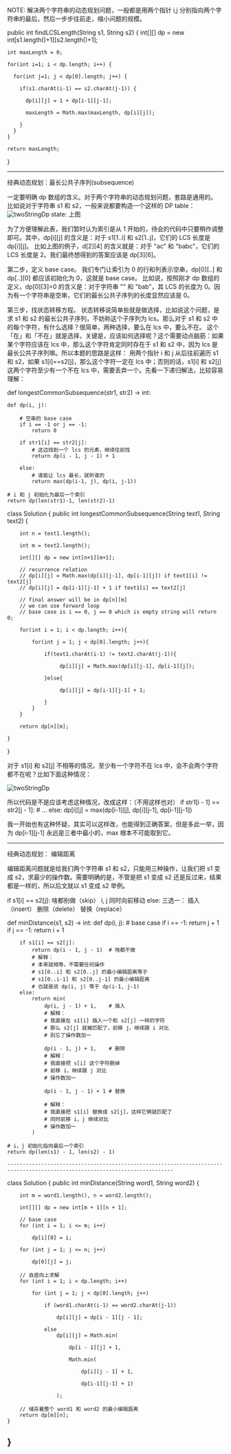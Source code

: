 NOTE: 解决两个字符串的动态规划问题，一般都是用两个指针 i,j 分别指向两个字符串的最后，然后一步步往前走，缩小问题的规模。


  public int findLCSLength(String s1, String s2) {
    int[][] dp = new int[s1.length()+1][s2.length()+1];
    
    int maxLength = 0;
    
    for(int i=1; i < dp.length; i++) {
    
      for(int j=1; j < dp[0].length; j++) {
      
        if(s1.charAt(i-1) == s2.charAt(j-1)) {
        
          dp[i][j] = 1 + dp[i-1][j-1];
          
          maxLength = Math.max(maxLength, dp[i][j]);
          
        }
      }
    }
    
    return maxLength;
  }




---------------------------------------------------------------------------------------------------------------------
经典动态规划：最长公共子序列(subsequence)


一定要明确 dp 数组的含义。对于两个字符串的动态规划问题，套路是通用的。
比如说对于字符串 s1 和 s2，一般来说都要构造一个这样的 DP table：
![twoStringDp](../img/twoStringDp.PNG)
state: 上图

为了方便理解此表，我们暂时认为索引是从 1 开始的，待会的代码中只要稍作调整即可。其中，dp[i][j] 的含义是：对于 s1[1..i] 和 s2[1..j]，它们的 LCS 长度是 dp[i][j]。
比如上图的例子，d[2][4] 的含义就是：对于 "ac" 和 "babc"，它们的 LCS 长度是 2。我们最终想得到的答案应该是 dp[3][6]。

第二步，定义 base case。
我们专门让索引为 0 的行和列表示空串，dp[0][..] 和 dp[..][0] 都应该初始化为 0，这就是 base case。
比如说，按照刚才 dp 数组的定义，dp[0][3]=0 的含义是：对于字符串 "" 和 "bab"，其 LCS 的长度为 0。因为有一个字符串是空串，它们的最长公共子序列的长度显然应该是 0。

第三步，找状态转移方程。
状态转移说简单些就是做选择，比如说这个问题，是求 s1 和 s2 的最长公共子序列，不妨称这个子序列为 lcs。那么对于 s1 和 s2 中的每个字符，有什么选择？很简单，两种选择，要么在 lcs 中，要么不在。
这个「在」和「不在」就是选择，关键是，应该如何选择呢？这个需要动点脑筋：如果某个字符应该在 lcs 中，那么这个字符肯定同时存在于 s1 和 s2 中，因为 lcs 是最长公共子序列嘛。所以本题的思路是这样：
用两个指针 i 和 j 从后往前遍历 s1 和 s2，如果 s1[i]==s2[j]，那么这个字符一定在 lcs 中；否则的话，s1[i] 和 s2[j] 这两个字符至少有一个不在 lcs 中，需要丢弃一个。先看一下递归解法，比较容易理解：

def longestCommonSubsequence(str1, str2) -> int:

    def dp(i, j):

        # 空串的 base case
        if i == -1 or j == -1:
            return 0
        
        if str1[i] == str2[j]:
            # 这边找到一个 lcs 的元素，继续往前找
            return dp(i - 1, j - 1) + 1
        
        else:
            # 谁能让 lcs 最长，就听谁的
            return max(dp(i-1, j), dp(i, j-1))

    # i 和 j 初始化为最后一个索引
    return dp(len(str1)-1, len(str2)-1)

class Solution {
    public int longestCommonSubsequence(String text1, String text2) {
    
        int n = text1.length();
        
        int m = text2.length();
        
        int[][] dp = new int[n+1][m+1];
        
        // recurrence relation
        // dp[i][j] = Math.max(dp[i][j-1], dp[i-1][j]) if text1[i] != text2[j]
        // dp[i][j] = dp[i-1][j-1] + 1 if text1[i] == text2[j]
        
        // final answer will be in dp[n][m]
        // we can use forward loop
        // base case is i == 0, j == 0 which is empty string will return 0;
        
        for(int i = 1; i < dp.length; i++){
        
            for(int j = 1; j < dp[0].length; j++){
            
                if(text1.charAt(i-1) != text2.charAt(j-1)){
                
                     dp[i][j] = Math.max(dp[i][j-1], dp[i-1][j]);
                     
                }else{
                
                     dp[i][j] = dp[i-1][j-1] + 1;
                     
                }
            }
        }
        
        return dp[n][m];
        
    }
}




对于 s1[i] 和 s2[j] 不相等的情况，至少有一个字符不在 lcs 中，会不会两个字符都不在呢？比如下面这种情况：

![twoStringDp](../img/lcs.PNG)

所以代码是不是应该考虑这种情况，改成这样：（不用这样也对）
if str1[i - 1] == str2[j - 1]:
    # ...
else:
    dp[i][j] = max(dp[i-1][j], 
                   dp[i][j-1],
                   dp[i-1][j-1])

我一开始也有这种怀疑，其实可以这样改，也能得到正确答案，但是多此一举，因为 dp[i-1][j-1] 永远是三者中最小的，max 根本不可能取到它。


----------------------------------------------------------------------------------------------------------------------------------------
经典动态规划： 编辑距离

编辑距离问题就是给我们两个字符串 s1 和 s2，只能用三种操作，让我们把 s1 变成 s2，求最少的操作数。需要明确的是，不管是把 s1 变成 s2 还是反过来，结果都是一样的，所以后文就以 s1 变成 s2 举例。


if s1[i] == s2[j]:
    啥都别做（skip）
    i, j 同时向前移动
else:
    三选一：
        插入（insert）
        删除（delete）
        替换（replace）
        
def minDistance(s1, s2) -> int:
    def dp(i, j):
        # base case
        if i == -1: return j + 1
        if j == -1: return i + 1

        if s1[i] == s2[j]:
            return dp(i - 1, j - 1)  # 啥都不做
            # 解释：
            # 本来就相等，不需要任何操作
            # s1[0..i] 和 s2[0..j] 的最小编辑距离等于
            # s1[0..i-1] 和 s2[0..j-1] 的最小编辑距离
            # 也就是说 dp(i, j) 等于 dp(i-1, j-1)
        else:
            return min(
                dp(i, j - 1) + 1,    # 插入
                # 解释：
                # 我直接在 s1[i] 插入一个和 s2[j] 一样的字符
                # 那么 s2[j] 就被匹配了，前移 j，继续跟 i 对比
                # 别忘了操作数加一
                
                dp(i - 1, j) + 1,    # 删除
                # 解释：
                # 我直接把 s[i] 这个字符删掉
                # 前移 i，继续跟 j 对比
                # 操作数加一
                
                dp(i - 1, j - 1) + 1 # 替换
                
                # 解释：
                # 我直接把 s1[i] 替换成 s2[j]，这样它俩就匹配了
                # 同时前移 i，j 继续对比
                # 操作数加一
            )

    # i，j 初始化指向最后一个索引
    return dp(len(s1) - 1, len(s2) - 1)
    
    ----------------------------------------------------------------------------------------------------------------------------
class Solution {
    public int minDistance(String word1, String word2) {
    
        int m = word1.length(), n = word2.length();
        
        int[][] dp = new int[m + 1][n + 1];
        
        // base case 
        for (int i = 1; i <= m; i++)
       
            dp[i][0] = i;
            
        for (int j = 1; j <= n; j++)
        
            dp[0][j] = j;
            
        // 自底向上求解
        for (int i = 1; i < dp.length; i++)
        
            for (int j = 1; j < dp[0].length; j++)
            
                if (word1.charAt(i-1) == word2.charAt(j-1))
                
                    dp[i][j] = dp[i - 1][j - 1];
                    
                else               
                    dp[i][j] = Math.min(
                    
                        dp[i - 1][j] + 1,
                        
                        Math.min(
                        
                            dp[i][j - 1] + 1,
                            
                            dp[i-1][j-1] + 1)
                        
                    );
                    
        // 储存着整个 word1 和 word2 的最小编辑距离
        return dp[m][n];
    }
}
-------------------------------------------------------------------------------------------------------------------------------
    
   
